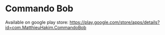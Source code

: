 # Commando Bob

Available on google play store: https://play.google.com/store/apps/details?id=com.MatthieuHakim.CommandoBob
